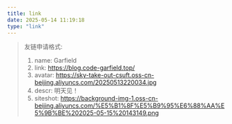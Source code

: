 ```yaml
---
title: link
date: 2025-05-14 11:19:18
type: "link"
---
```


> 友链申请格式:
>
> 1. name: Garfield
> 2. link: https://blog.code-garfield.top/
> 3. avatar: https://sky-take-out-csuft.oss-cn-beijing.aliyuncs.com/20250513220034.jpg
> 4. descr: 明天见！
> 5. siteshot: https://background-img-1.oss-cn-beijing.aliyuncs.com/%E5%B1%8F%E5%B9%95%E6%88%AA%E5%9B%BE%202025-05-15%20143149.png
